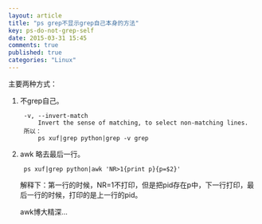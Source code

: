 ```yaml
---
layout: article
title: "ps grep不显示grep自己本身的方法"
key: ps-do-not-grep-self
date: 2015-03-31 15:45
comments: true
published: true
categories: "Linux"
---
```


  主要两种方式：

1. 不grep自己。
		
	    -v, --invert-match
            Invert the sense of matching, to select non-matching lines.
        所以：
			ps xuf|grep python|grep -v grep

2. awk 略去最后一行。

		ps xuf|grep python|awk 'NR>1{print p}{p=$2}'

	解释下：第一行的时候，NR=1不打印，但是把pid存在p中，下一行打印，最后一行的时候，打印的是上一行的pid。

	awk博大精深...
